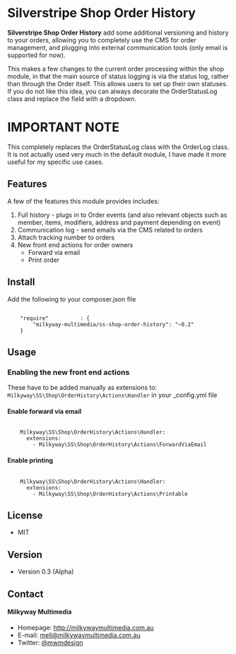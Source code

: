 Silverstripe Shop Order History
======
**Silverstripe Shop Order History** add some additional versioning and history to your orders, allowing you to completely use the CMS for order management, and plugging into external communication tools (only email is supported for now).

This makes a few changes to the current order processing within the shop module, in that the main source of status logging is via the status log, rather than through the Order itself. This allows users to set up their own statuses. If you do not like this idea, you can always decorate the OrderStatusLog class and replace the field with a dropdown.

# IMPORTANT NOTE
This completely replaces the OrderStatusLog class with the OrderLog class. It is not actually used very much in the default module, I have made it more useful for my specific use cases.

## Features
A few of the features this module provides includes:

1. Full history - plugs in to Order events (and also relevant objects such as member, items, modifiers, address and payment depending on event)
2. Communication log - send emails via the CMS related to orders
3. Attach tracking number to orders
4. New front end actions for order owners
   - Forward via email
   - Print order

## Install
Add the following to your composer.json file

```

    "require"          : {
		"milkyway-multimedia/ss-shop-order-history": "~0.2"
	}

```

## Usage

### Enabling the new front end actions
These have to be added manually as extensions to: `Milkyway\SS\Shop\OrderHistory\Actions\Handler` in your _config.yml file

#### Enable forward via email

```

    Milkyway\SS\Shop\OrderHistory\Actions\Handler:
      extensions:
        - Milkyway\SS\Shop\OrderHistory\Actions\ForwardViaEmail

```

#### Enable printing

```

    Milkyway\SS\Shop\OrderHistory\Actions\Handler:
      extensions:
        - Milkyway\SS\Shop\OrderHistory\Actions\Printable

```

## License
* MIT

## Version
* Version 0.3 (Alpha)

## Contact
#### Milkyway Multimedia
* Homepage: http://milkywaymultimedia.com.au
* E-mail: mell@milkywaymultimedia.com.au
* Twitter: [@mwmdesign](https://twitter.com/mwmdesign "mwmdesign on twitter")
